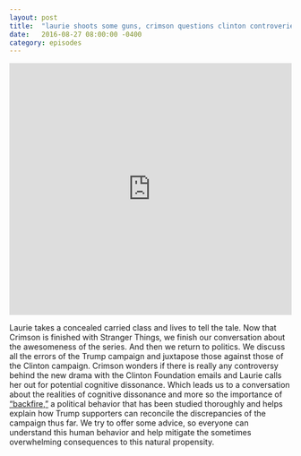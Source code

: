 ```yaml
---
layout: post
title:  "laurie shoots some guns, crimson questions clinton controveries & then we chat cognitive dissonance"
date:   2016-08-27 08:00:00 -0400
category: episodes
---
```

<iframe width="100%" height="450" scrolling="no" frameborder="no" src="https://w.soundcloud.com/player/?url=https%3A//api.soundcloud.com/tracks/280170230&amp;auto_play=false&amp;hide_related=false&amp;show_comments=true&amp;show_user=true&amp;show_reposts=false&amp;visual=true"></iframe>

Laurie takes a concealed carried class and lives to tell the tale. Now that Crimson is finished with Stranger Things, we finish our conversation about the awesomeness of the series. And then we return to politics. We discuss all the errors of the Trump campaign and juxtapose those against those of the Clinton campaign. Crimson wonders if there is really any controversy behind the new drama with the Clinton Foundation emails and Laurie calls her out for potential cognitive dissonance. Which leads us to a conversation about the realities of cognitive dissonance and more so the importance of [“backfire,”](http://www.npr.org/templates/story/story.php?storyId=128490874) a political behavior that has been studied thoroughly and helps explain how Trump supporters can reconcile the discrepancies of the campaign thus far. We try to offer some advice, so everyone can understand this human behavior and help mitigate the sometimes overwhelming consequences to this natural propensity.
